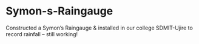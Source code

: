 # Symon-s-Raingauge
Constructed a Symon’s Raingauge & installed in our college SDMIT-Ujire to record rainfall – still working!
